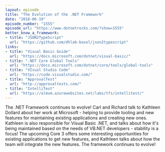 ```yaml
---
layout: episode
title: "The Evolution of the .NET Framework"
date: "2018-06-19"
episode_number: "1555"
episode_url: "https://www.dotnetrocks.com/?show=1555"
better_know_a_framework:
- title: "JSON2TypeScript"
  url: "https://github.com/dhlab-basel/json2typescript"
links:
- title: "Visual Basic Guide"
  url: "https://docs.microsoft.com/dotnet/visual-basic/"
- title: ".NET Core Global Tools"
  url: "https://docs.microsoft.com/dotnet/core/tools/global-tools"
- title: "VIsual Studio Code"
  url: "https://code.visualstudio.com/"
- title: "ApprovalTest"
  url: "http://approvaltests.com/"
- title: "IntelliTest"
  url: "https://almvm.azurewebsites.net/labs/tfs/intellitest/"
---
```


The .NET Framework continues to evolve! Carl and Richard talk to Kathleen Dollard about her work at Microsoft - helping to provide tooling and new features for maintaining existing applications and creating new ones. Kathleen is also responsible for Visual Basic .NET, and talks about how it's being maintained based on the needs of VB.NET developers - stability is a focus! The upcoming Core 3 offers some interesting opportunities for existing applications to get new features, and Kathleen talks about how the team will integrate the new features. The framework continues to evolve!
